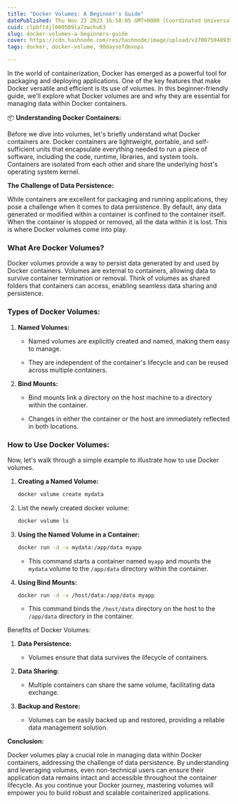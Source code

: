```yaml
---
title: "Docker Volumes: A Beginner's Guide"
datePublished: Thu Nov 23 2023 16:58:05 GMT+0000 (Coordinated Universal Time)
cuid: clpbft4jl000509la7zwchu63
slug: docker-volumes-a-beginners-guide
cover: https://cdn.hashnode.com/res/hashnode/image/upload/v1700759489390/0c79d2b1-1d8d-4283-b0c7-70813d80e2af.png
tags: docker, docker-volume, 90daysofdevops

---
```


In the world of containerization, Docker has emerged as a powerful tool for packaging and deploying applications. One of the key features that make Docker versatile and efficient is its use of volumes. In this beginner-friendly guide, we'll explore what Docker volumes are and why they are essential for managing data within Docker containers.

📦 **Understanding Docker Containers:**

Before we dive into volumes, let's briefly understand what Docker containers are. Docker containers are lightweight, portable, and self-sufficient units that encapsulate everything needed to run a piece of software, including the code, runtime, libraries, and system tools. Containers are isolated from each other and share the underlying host's operating system kernel.

**The Challenge of Data Persistence:**

While containers are excellent for packaging and running applications, they pose a challenge when it comes to data persistence. By default, any data generated or modified within a container is confined to the container itself. When the container is stopped or removed, all the data within it is lost. This is where Docker volumes come into play.

### **What Are Docker Volumes?**

Docker volumes provide a way to persist data generated by and used by Docker containers. Volumes are external to containers, allowing data to survive container termination or removal. Think of volumes as shared folders that containers can access, enabling seamless data sharing and persistence.

### Types of Docker Volumes:

1. **Named Volumes:**
    
    * Named volumes are explicitly created and named, making them easy to manage.
        
    * They are independent of the container's lifecycle and can be reused across multiple containers.
        
2. **Bind Mounts:**
    
    * Bind mounts link a directory on the host machine to a directory within the container.
        
    * Changes in either the container or the host are immediately reflected in both locations.
        

### How to Use Docker Volumes:

Now, let's walk through a simple example to illustrate how to use Docker volumes.

1. **Creating a Named Volume:**
    
    ```bash
    docker volume create mydata
    ```
    
2. List the newly created docker volume:
    
    ```bash
    docker volume ls
    ```
    
3. **Using the Named Volume in a Container:**
    
    ```bash
    docker run -d -v mydata:/app/data myapp
    ```
    
    * This command starts a container named `myapp` and mounts the `mydata` volume to the `/app/data` directory within the container.
        
4. **Using Bind Mounts:**
    
    ```bash
    docker run -d -v /host/data:/app/data myapp
    ```
    
    * This command binds the `/host/data` directory on the host to the `/app/data` directory in the container.
        

Benefits of Docker Volumes:

1. **Data Persistence:**
    
    * Volumes ensure that data survives the lifecycle of containers.
        
2. **Data Sharing:**
    
    * Multiple containers can share the same volume, facilitating data exchange.
        
3. **Backup and Restore:**
    
    * Volumes can be easily backed up and restored, providing a reliable data management solution.
        

**Conclusion:**

Docker volumes play a crucial role in managing data within Docker containers, addressing the challenge of data persistence. By understanding and leveraging volumes, even non-technical users can ensure their application data remains intact and accessible throughout the container lifecycle. As you continue your Docker journey, mastering volumes will empower you to build robust and scalable containerized applications.